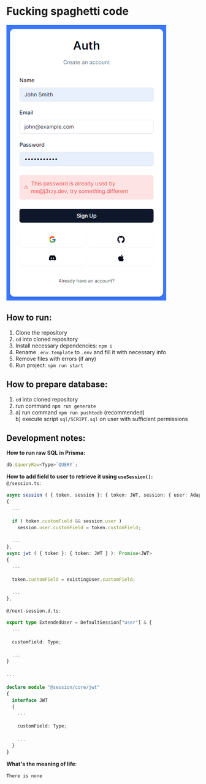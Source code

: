 # Fucking spaghetti code
<img src="assets/images/Security.png" alt="Security"></img>
## How to run:
1. Clone the repository
2. `cd` into cloned repository
3. Install necessary dependencies: `npm i`
4. Rename `.env.template` to `.env` and fill it with necessary info
5. Remove files with errors (if any)
6. Run project: `npm run start`
## How to prepare database:
1. `cd` into cloned repository
2. run command `npm run generate`
3. a) run command `npm run pushtodb` (recommended)<br>b) execute script `sql/SCRIPT.sql` on user with sufficient permissions
## Development notes:
**How to run raw SQL in Prisma:**
```ts
db.$queryRaw<Type>`QUERY`;
```
**How to add field to user to retrieve it using `useSession()`:**<br>
`@/session.ts`:
```ts
async session ( { token, session }: { token: JWT, session: { user: AdapterUser } & AdapterSession & Session } )
{
  ...
  
  if ( token.customField && session.user )
    session.user.customField = token.customField;
  
  ...
},
async jwt ( { token }: { token: JWT } ): Promise<JWT>
{
  ...
  
  token.customField = existingUser.customField;
  
  ...
},
```
`@/next-session.d.ts`:
```ts
export type ExtendedUser = DefaultSession["user"] & {
  ...
  
  customField: Type;
  
  ...
}

...

declare module "@session/core/jwt"
{
  interface JWT
  {
    ...
    
    customField: Type;
    
    ...
  }
}
```
**What's the meaning of life**:
```
There is none
```
